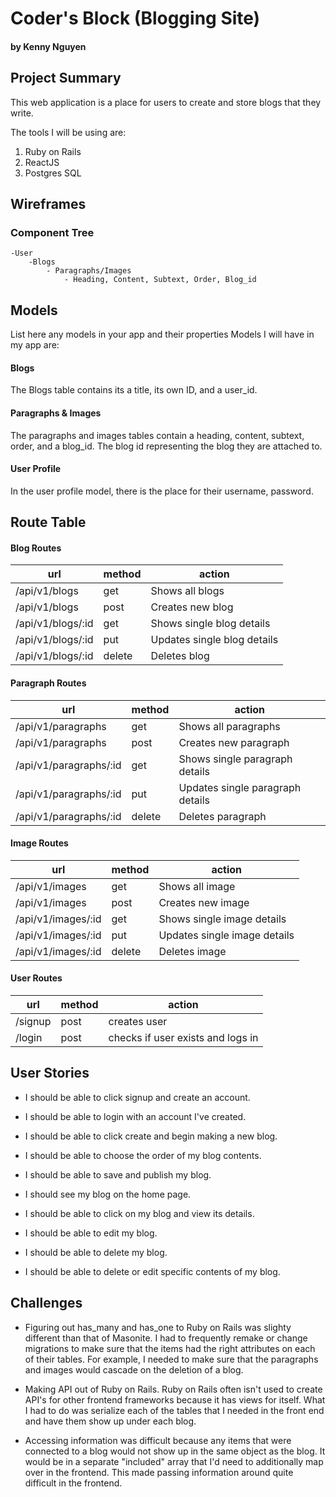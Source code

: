 # Coder's Block (Blogging Site)
#### by Kenny Nguyen

## Project Summary

This web application is a place for users to create and store blogs that they write. 

The tools I will be using are: 
1. Ruby on Rails
2. ReactJS
3. Postgres SQL

## Wireframes
### Component Tree
```
-User
    -Blogs
        - Paragraphs/Images
            - Heading, Content, Subtext, Order, Blog_id
```

## Models

List here any models in your app and their properties 
Models I will have in my app are:

#### Blogs
The Blogs table contains its a title, its own ID, and a user_id. 

#### Paragraphs & Images 
The paragraphs and images tables contain a heading, content, subtext, order, and a blog_id. The blog id representing the blog they are attached to.

#### User Profile
In the user profile model, there is the place for their username, password.

## Route Table

#### Blog Routes
| url | method | action |
|-----|--------|--------|
| /api/v1/blogs | get | Shows all blogs |
| /api/v1/blogs | post | Creates new blog |
| /api/v1/blogs/:id | get | Shows single blog details |
| /api/v1/blogs/:id | put | Updates single blog details |
| /api/v1/blogs/:id | delete | Deletes blog |

#### Paragraph Routes
| url | method | action |
|-----|--------|--------|
| /api/v1/paragraphs | get | Shows all paragraphs |
| /api/v1/paragraphs | post | Creates new paragraph |
| /api/v1/paragraphs/:id | get | Shows single paragraph details |
| /api/v1/paragraphs/:id | put | Updates single paragraph details |
| /api/v1/paragraphs/:id | delete | Deletes paragraph |

#### Image Routes
| url | method | action |
|-----|--------|--------|
| /api/v1/images | get | Shows all image |
| /api/v1/images | post | Creates new image |
| /api/v1/images/:id | get | Shows single image details |
| /api/v1/images/:id | put | Updates single image details |
| /api/v1/images/:id | delete | Deletes image |


#### User Routes
| url | method | action |
|-----|--------|--------|
| /signup | post | creates user |
| /login | post | checks if user exists and logs in |




## User Stories

-  I should be able to click signup and create an account.

- I should be able to login with an account I've created.

- I should be able to click create and begin making a new blog.

- I should be able to choose the order of my blog contents.

- I should be able to save and publish my blog.

- I should see my blog on the home page. 

- I should be able to click on my blog and view its details.

- I should be able to edit my blog.

- I should be able to delete my blog.

- I should be able to delete or edit specific contents of my blog.

## Challenges 

- Figuring out has_many and has_one to Ruby on Rails was slighty different than that of Masonite. I had to frequently remake or change migrations to make sure that the items had the right attributes on each of their tables. For example, I needed to make sure that the paragraphs and images would cascade on the deletion of a blog. 

- Making API out of Ruby on Rails. Ruby on Rails often isn't used to create API's for other frontend frameworks because it has views for itself. What I had to do was serialize each of the tables that I needed in the front end and have them show up under each blog. 

- Accessing information was difficult because any items that were connected to a blog would not show up in the same object as the blog. It would be in a separate "included" array that I'd need to additionally map over in the frontend. This made passing information around quite difficult in the frontend. 



